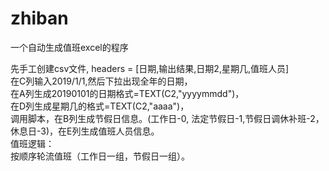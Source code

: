 # zhiban
一个自动生成值班excel的程序

先手工创建csv文件,
headers = [日期,输出结果,日期2,星期几,值班人员]  
在C列输入2019/1/1,然后下拉出现全年的日期，  
在A列生成20190101的日期格式=TEXT(C2,"yyyymmdd")，  
在D列生成星期几的格式=TEXT(C2,"aaaa")，  
调用脚本，在B列生成节假日信息。(工作日-0, 法定节假日-1,节假日调休补班-2，休息日-3)，在E列生成值班人员信息。   
值班逻辑：  
按顺序轮流值班（工作日一组，节假日一组）。  
